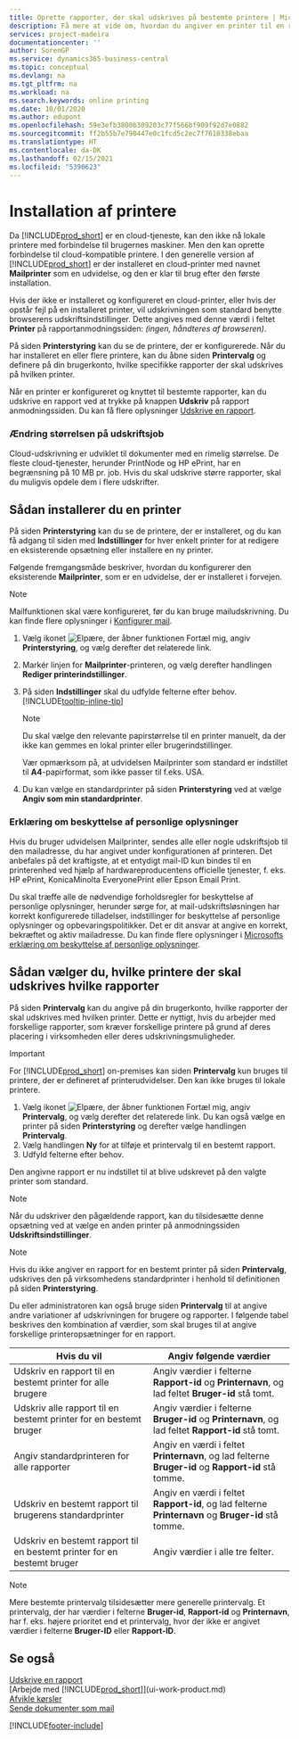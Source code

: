```yaml
---
title: Oprette rapporter, der skal udskrives på bestemte printere | Microsoft Docs
description: Få mere at vide om, hvordan du angiver en printer til en rapport og bruger siden Printervalg.
services: project-madeira
documentationcenter: ''
author: SorenGP
ms.service: dynamics365-business-central
ms.topic: conceptual
ms.devlang: na
ms.tgt_pltfrm: na
ms.workload: na
ms.search.keywords: online printing
ms.date: 10/01/2020
ms.author: edupont
ms.openlocfilehash: 59e3efb3800b309203c77f566bf909f92d7e0882
ms.sourcegitcommit: ff2b55b7e790447e0c1fcd5c2ec7f7610338ebaa
ms.translationtype: HT
ms.contentlocale: da-DK
ms.lasthandoff: 02/15/2021
ms.locfileid: "5390623"
---
```

# <a name="set-up-printers"></a>Installation af printere
Da [!INCLUDE[prod_short](includes/prod_short.md)] er en cloud-tjeneste, kan den ikke nå lokale printere med forbindelse til brugernes maskiner. Men den kan oprette forbindelse til cloud-kompatible printere. I den generelle version af [!INCLUDE[prod_short](includes/prod_short.md)] er der installeret en cloud-printer med navnet **Mailprinter** som en udvidelse, og den er klar til brug efter den første installation.

Hvis der ikke er installeret og konfigureret en cloud-printer, eller hvis der opstår fejl på en installeret printer, vil udskrivningen som standard benytte browserens udskriftsindstillinger. Dette angives med denne værdi i feltet **Printer** på rapportanmodningssiden: *(ingen, håndteres af browseren)*.

På siden **Printerstyring** kan du se de printere, der er konfigurerede. Når du har installeret en eller flere printere, kan du åbne siden **Printervalg** og definere på din brugerkonto, hvilke specifikke rapporter der skal udskrives på hvilken printer.

Når en printer er konfigureret og knyttet til bestemte rapporter, kan du udskrive en rapport ved at trykke på knappen **Udskriv** på rapport anmodningssiden. Du kan få flere oplysninger [Udskrive en rapport](ui-work-report.md#PrintReport).

### <a name="sizing-print-jobs"></a>Ændring størrelsen på udskriftsjob
Cloud-udskrivning er udviklet til dokumenter med en rimelig størrelse. De fleste cloud-tjenester, herunder PrintNode og HP ePrint, har en begrænsning på 10 MB pr. job. Hvis du skal udskrive større rapporter, skal du muligvis opdele dem i flere udskrifter.

## <a name="to-set-up-a-printer"></a>Sådan installerer du en printer
På siden **Printerstyring** kan du se de printere, der er installeret, og du kan få adgang til siden med **Indstillinger** for hver enkelt printer for at redigere en eksisterende opsætning eller installere en ny printer.

Følgende fremgangsmåde beskriver, hvordan du konfigurerer den eksisterende **Mailprinter**, som er en udvidelse, der er installeret i forvejen.

> [!NOTE]
> Mailfunktionen skal være konfigureret, før du kan bruge mailudskrivning. Du kan finde flere oplysninger i [Konfigurer mail](admin-how-setup-email.md).

1. Vælg ikonet ![Elpære, der åbner funktionen Fortæl mig](media/ui-search/search_small.png "Fortæl mig, hvad du vil foretage dig"), angiv **Printerstyring**, og vælg derefter det relaterede link.
2. Markér linjen for **Mailprinter**-printeren, og vælg derefter handlingen **Rediger printerindstillinger**.
3. På siden **Indstillinger** skal du udfylde felterne efter behov. [!INCLUDE[tooltip-inline-tip](includes/tooltip-inline-tip_md.md)]

    > [!NOTE]
    > Du skal vælge den relevante papirstørrelse til en printer manuelt, da der ikke kan gemmes en lokal printer eller brugerindstillinger.
    >
    > Vær opmærksom på, at udvidelsen Mailprinter som standard er indstillet til **A4**-papirformat, som ikke passer til f.eks. USA.
4. Du kan vælge en standardprinter på siden **Printerstyring** ved at vælge **Angiv som min standardprinter**.

### <a name="privacy-notice"></a>Erklæring om beskyttelse af personlige oplysninger
Hvis du bruger udvidelsen Mailprinter, sendes alle eller nogle udskriftsjob til den mailadresse, du har angivet under konfigurationen af printeren. Det anbefales på det kraftigste, at et entydigt mail-ID kun bindes til en printerenhed ved hjælp af hardwareproducentens officielle tjenester, f. eks. HP ePrint, KonicaMinolta EveryonePrint eller Epson Email Print.

Du skal træffe alle de nødvendige forholdsregler for beskyttelse af personlige oplysninger, herunder sørge for, at mail-udskriftsløsningen har korrekt konfigurerede tilladelser, indstillinger for beskyttelse af personlige oplysninger og opbevaringspolitikker. Det er dit ansvar at angive en korrekt, bekræftet og aktiv mailadresse. Du kan finde flere oplysninger i [Microsofts erklæring om beskyttelse af personlige oplysninger](https://privacy.microsoft.com/en-us/privacystatement).

## <a name="to-select-which-printers-print-which-reports"></a>Sådan vælger du, hvilke printere der skal udskrives hvilke rapporter

På siden **Printervalg** kan du angive på din brugerkonto, hvilke rapporter der skal udskrives med hvilken printer. Dette er nyttigt, hvis du arbejder med forskellige rapporter, som kræver forskellige printere på grund af deres placering i virksomheden eller deres udskrivningsmuligheder.

> [!IMPORTANT]
> For [!INCLUDE[prod_short](includes/prod_short.md)] on-premises kan siden **Printervalg** kun bruges til printere, der er defineret af printerudvidelser. Den kan ikke bruges til lokale printere.

1. Vælg ikonet ![Elpære, der åbner funktionen Fortæl mig](media/ui-search/search_small.png "Fortæl mig, hvad du vil foretage dig"), angiv **Printervalg**, og vælg derefter det relaterede link. Du kan også vælge en printer på siden **Printerstyring** og derefter vælge handlingen **Printervalg**.
2. Vælg handlingen **Ny** for at tilføje et printervalg til en bestemt rapport.
3. Udfyld felterne efter behov.

Den angivne rapport er nu indstillet til at blive udskrevet på den valgte printer som standard.

> [!NOTE]
> Når du udskriver den pågældende rapport, kan du tilsidesætte denne opsætning ved at vælge en anden printer på anmodningssiden **Udskriftsindstillinger**.

> [!NOTE]
> Hvis du ikke angiver en rapport for en bestemt printer på siden **Printervalg**, udskrives den på virksomhedens standardprinter i henhold til definitionen på siden **Printerstyring**.

Du eller administratoren kan også bruge siden **Printervalg** til at angive andre variationer af udskrivningen for brugere og rapporter. I følgende tabel beskrives den kombination af værdier, som skal bruges til at angive forskellige printeropsætninger for en rapport.

|Hvis du vil                                                 |Angiv følgende værdier                                             |
|---------------------------------------------------|---------------------------------------------------------------------|
|Udskriv en rapport til en bestemt printer for alle brugere |Angiv værdier i felterne **Rapport-id** og **Printernavn**, og lad feltet **Bruger-id** stå tomt.|
|Udskriv alle rapport til en bestemt printer for en bestemt bruger|Angiv værdier i felterne **Bruger-id** og **Printernavn**, og lad feltet **Rapport-id** stå tomt.|
|Angiv standardprinteren for alle rapporter|Angiv en værdi i feltet **Printernavn**, og lad felterne **Bruger-id** og **Rapport-id** stå tomme.|
|Udskriv en bestemt rapport til brugerens standardprinter|Angiv en værdi i feltet **Rapport-id**, og lad felterne **Printernavn** og **Bruger-id** stå tomme.|
|Udskriv en bestemt rapport til en bestemt printer for en bestemt bruger|Angiv værdier i alle tre felter.|

> [!NOTE]
> Mere bestemte printervalg tilsidesætter mere generelle printervalg. Et printervalg, der har værdier i felterne **Bruger-id**, **Rapport-id** og **Printernavn**, har f. eks. højere prioritet end et printervalg, hvor der ikke er angivet værdier i felterne **Bruger-ID** eller **Rapport-ID**.

## <a name="see-also"></a>Se også
[Udskrive en rapport](ui-work-report.md#PrintReport)  
[Arbejde med [!INCLUDE[prod_short](includes/prod_short.md)]](ui-work-product.md)  
[Afvikle kørsler](ui-how-run-batch-jobs.md)  
[Sende dokumenter som mail](ui-how-send-documents-email.md)  


[!INCLUDE[footer-include](includes/footer-banner.md)]